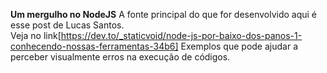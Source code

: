 **Um mergulho no NodeJS**
A fonte principal do que for desenvolvido aqui é esse post de Lucas Santos.  
Veja no link[https://dev.to/_staticvoid/node-js-por-baixo-dos-panos-1-conhecendo-nossas-ferramentas-34b6] 
Exemplos que pode ajudar a perceber visualmente erros na execução de códigos.  
